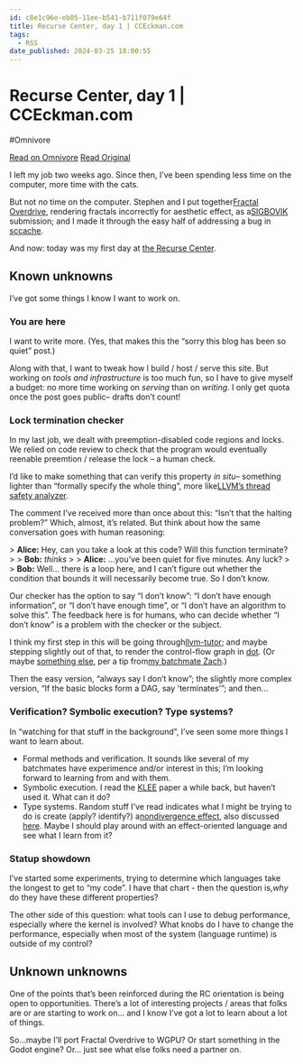 ```yaml
---
id: c8e1c96e-eb05-11ee-b541-b711f079e64f
title: Recurse Center, day 1 | CCEckman.com
tags:
  - RSS
date_published: 2024-03-25 18:00:55
---
```


# Recurse Center, day 1 | CCEckman.com
#Omnivore

[Read on Omnivore](https://omnivore.app/me/recurse-center-day-1-cc-eckman-com-18e781b949c)
[Read Original](https://cceckman.com/writing/recurse-day-1/)



I left my job two weeks ago. Since then, I’ve been spending less time on the computer, more time with the cats.

But not _no_ time on the computer. Stephen and I put together[Fractal Overdrive](https:&#x2F;&#x2F;github.com&#x2F;cceckman&#x2F;fractal-farlands&#x2F;), rendering fractals incorrectly for aesthetic effect, as a[SIGBOVIK](https:&#x2F;&#x2F;sigbovik.org&#x2F;2024&#x2F;) submission; and I made it through the easy half of addressing a bug in [sccache](https:&#x2F;&#x2F;github.com&#x2F;mozilla&#x2F;sccache&#x2F;issues&#x2F;2132).

And now: today was my first day at [the Recurse Center](https:&#x2F;&#x2F;recurse.com&#x2F;).

## Known unknowns

I’ve got some things I know I want to work on.

### You are here

I want to write more. (Yes, that makes this the “sorry this blog has been so quiet” post.)

Along with that, I want to tweak how I build &#x2F; host &#x2F; serve this site. But working on _tools and infrastructure_ is too much fun, so I have to give myself a budget: no more time working on _serving_ than on _writing_. I only get quota once the post goes public– drafts don’t count!

### Lock termination checker

In my last job, we dealt with preemption-disabled code regions and locks. We relied on code review to check that the program would eventually reenable preemtion &#x2F; release the lock – a human check.

I’d like to make something that can verify this property _in situ_– something lighter than “formally specify the whole thing”, more like[LLVM’s thread safety analyzer](https:&#x2F;&#x2F;clang.llvm.org&#x2F;docs&#x2F;ThreadSafetyAnalysis.html).

The comment I’ve received more than once about this: “Isn’t that the halting problem?” Which, almost, it’s related. But think about how the same conversation goes with human reasoning:

&gt; **Alice:** Hey, can you take a look at this code? Will this function terminate?
&gt; 
&gt; **Bob:** _thinks_
&gt; 
&gt; **Alice:** …you’ve been quiet for five minutes. Any luck?
&gt; 
&gt; **Bob:** Well… there is a loop here, and I can’t figure out whether the condition that bounds it will necessarily become true. So I don’t know.

Our checker has the option to say “I don’t know”: “I don’t have enough information”, or “I don’t have enough time”, or “I don’t have an algorithm to solve this”. The feedback here is for humans, who can decide whether “I don’t know” is a problem with the checker or the subject.

I think my first step in this will be going through[llvm-tutor](https:&#x2F;&#x2F;github.com&#x2F;banach-space&#x2F;llvm-tutor); and maybe stepping slightly out of that, to render the control-flow graph in [dot](https:&#x2F;&#x2F;graphviz.org&#x2F;). (Or maybe [something else](https:&#x2F;&#x2F;text-to-diagram.com&#x2F;), per a tip from[my batchmate Zach](https:&#x2F;&#x2F;lippingoff.netlify.app&#x2F;).)

Then the easy version, “always say I don’t know”; the slightly more complex version, “If the basic blocks form a DAG, say ’terminates’”; and then…

### Verification? Symbolic execution? Type systems?

In “watching for that stuff in the background”, I’ve seen some more things I want to learn about.

* Formal methods and verification. It sounds like several of my batchmates have experimence and&#x2F;or interest in this; I’m looking forward to learning from and with them.
* Symbolic execution. I read the [KLEE](https:&#x2F;&#x2F;klee-se.org&#x2F;) paper a while back, but haven’t used it. What can it do?
* Type systems. Random stuff I’ve read indicates what I might be trying to do is create (apply? identify?) a[nondivergence effect](https:&#x2F;&#x2F;blog.yoshuawuyts.com&#x2F;extending-rusts-effect-system&#x2F;), also discussed [here](https:&#x2F;&#x2F;www.fstar-lang.org&#x2F;tutorial&#x2F;book&#x2F;part4&#x2F;part4%5Fdiv.html). Maybe I should play around with an effect-oriented language and see what I learn from it?

### Statup showdown

I’ve started some experiments, trying to determine which languages take the longest to get to “my code”. I have that chart - then the question is,_why_ do they have these different properties?

The other side of this question: what tools can I use to debug performance, especially where the kernel is involved? What knobs do I have to change the performance, especially when most of the system (language runtime) is outside of my control?

## Unknown unknowns

One of the points that’s been reinforced during the RC orientation is being open to opportunities. There’s a lot of interesting projects &#x2F; areas that folks are or are starting to work on… and I know I’ve got a lot to learn about a lot of things.

So…maybe I’ll port Fractal Overdrive to WGPU? Or start something in the Godot engine? Or… just see what else folks need a partner on.